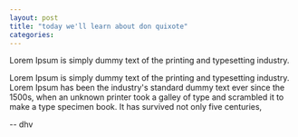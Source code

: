 ```yaml
---
layout: post
title: "today we'll learn about don quixote"
categories:
---
```

Lorem Ipsum is simply dummy text of the printing and typesetting industry.

Lorem Ipsum is simply dummy text of the printing and typesetting industry. Lorem Ipsum has been the industry's standard dummy text ever since the 1500s, when an unknown printer took a galley of type and scrambled it to make a type specimen book. It has survived not only five centuries,

-- dhv
